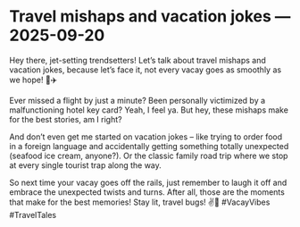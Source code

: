 # Travel mishaps and vacation jokes — 2025-09-20

Hey there, jet-setting trendsetters! Let’s talk about travel mishaps and vacation jokes, because let’s face it, not every vacay goes as smoothly as we hope! 🌴✈️

Ever missed a flight by just a minute? Been personally victimized by a malfunctioning hotel key card? Yeah, I feel ya. But hey, these mishaps make for the best stories, am I right?

And don’t even get me started on vacation jokes – like trying to order food in a foreign language and accidentally getting something totally unexpected (seafood ice cream, anyone?). Or the classic family road trip where we stop at every single tourist trap along the way.

So next time your vacay goes off the rails, just remember to laugh it off and embrace the unexpected twists and turns. After all, those are the moments that make for the best memories! Stay lit, travel bugs! ✌️🌟 #VacayVibes #TravelTales